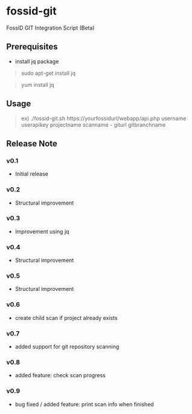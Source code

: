 # fossid-git
FossID GIT Integration Script (Beta)

## Prerequisites
- install jq package
> sudo apt-get install jq

> yum install jq

## Usage
> ex) ./fossid-git.sh https://yourfossidurl/webapp/api.php username userapikey projectname scanname - giturl gitbranchname

## Release Note
### v0.1
- Initial release
### v0.2
- Structural improvement
### v0.3
- Improvement using jq
### v0.4
- Structural improvement
### v0.5
- Structural improvement
### v0.6
- create child scan if project already exists
### v0.7
- added support for git repository scanning
### v0.8
- added feature: check scan progress
### v0.9
- bug fixed / added feature: print scan info when finished
